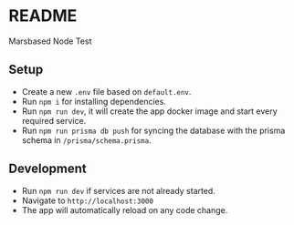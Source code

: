 # README

Marsbased Node Test

## Setup

- Create a new `.env` file based on `default.env`.
- Run `npm i` for installing dependencies.
- Run `npm run dev`, it will create the app docker image and start every required service.
- Run `npm run prisma db push` for syncing the database with the prisma schema in `/prisma/schema.prisma`.

## Development

- Run `npm run dev` if services are not already started.
- Navigate to `http://localhost:3000`
- The app will automatically reload on any code change.




